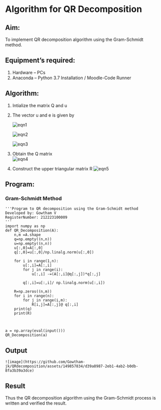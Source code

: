 # Algorithm for QR Decomposition
## Aim:
To implement QR decomposition algorithm using the Gram-Schmidt method.
## Equipment’s required:
1.	Hardware – PCs
2.	Anaconda – Python 3.7 Installation / Moodle-Code Runner
## Algorithm:
1.	Intialize the matrix Q and u
2.	The vector u and e is given by

    ![eqn1](./ex4.jpg)

    ![eqn2](./ex6.jpg)

    ![eqn3](./ex3.jpg)

3.	Obtain the Q matrix   
    ![eqn4](./ex1.jpg)
4.	Construct the upper triangular matrix R
    ![eqn5](./ex2.jpg)



## Program:
### Gram-Schmidt Method
```
'''Program to QR decomposition using the Gram-Schmidt method
Developed by: Gowtham V
RegisterNumber: 212223100009
'''
import numpy as np
def QR_Decomposition(A):
    n,m =A.shape
    q=np.empty((n,n))
    u=np.empty((n,n))
    u[:,0]=A[:,0]
    q[:,0]=u[:,0]/np.linalg.norm(u[:,0])
    
    for i in range(1,n):
        u[:,i]=A[:,i]
        for j in range(i):
            u[:,i] -=(A[:,i]@q[:,j])*q[:,j]
            
        q[:,i]=u[:,i]/ np.linalg.norm(u[:,i])
        
    R=np.zeros((n,m))
    for i in range(n):
        for j in range(i,m):
            R[i,j]=A[:,j]@ q[:,i]
    print(q)
    print(R)
        
        
        
a = np.array(eval(input()))
QR_Decomposition(a)
```

## Output
```
![image](https://github.com/Gowtham-jk/QRdecomposition/assets/149857834/d39a8987-2eb1-4ab2-b0db-8fa3b39a3dce)

```

## Result
Thus the QR decomposition algorithm using the Gram-Schmidt process is written and verified the result.
